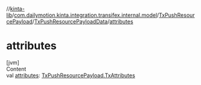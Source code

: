 //[kinta-lib](../../../../index.md)/[com.dailymotion.kinta.integration.transifex.internal.model](../../index.md)/[TxPushResourcePayload](../index.md)/[TxPushResourcePayloadData](index.md)/[attributes](attributes.md)



# attributes  
[jvm]  
Content  
val [attributes](attributes.md): [TxPushResourcePayload.TxAttributes](../-tx-attributes/index.md)  



